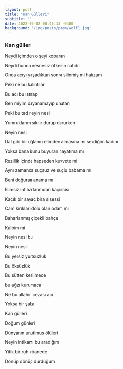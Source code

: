 ```yaml
---
layout: post
title: "Kan Gülleri"
subtitle: ""
date: 2022-06-02 00:45:13 -0400
background: '/img/posts/poem/wolf1.jpg'
---
```


### Kan gülleri

Neydi içimden o şeyi koparan

Neydi bunca nesnesiz öfkenin sahibi

Onca acıyı yaşadıktan sonra silinmiş mi hafızam

Peki ne bu kalıntılar

Bu acı bu ıstırap

Ben miyim dayanamayıp unutan


Peki bu tad neyin nesi

Yumruklarım sıkılır durup dururken 

Neyin nesi

Dal gibi bir oğlanın elimden almasına mı sevdiğim kadını

Yoksa bana bunu buyuran hayatıma mı

Rezillik içinde hapseden kuvvete mi

Aynı zamanda suçsuz ve suçlu babama mı

Beni doğuran anama mı


İsimsiz intiharlarımdan kaçıncısı

Kaçık bir sayaç bira şişessi

Cam kırıkları dolu olan odam mı

Baharlanmış çiçekli bahçe

Kalbim mi 

Neyin nesi bu

Neyin nesi

Bu yersiz yurtsuzluk

Bu öksüzlük

Bu sütten kesilmece

bu ağzı kurumaca

Ne bu allahın cezası acı

Yoksa bir şaka


Kan gülleri

Doğum günleri

Dünyanın unutlmuş ölüleri


Neyin intikamı bu aradığım

Yitik bir ruh viranede

Dönüp dönüp durduğum


